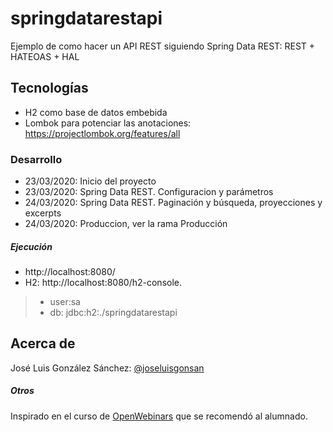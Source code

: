 # springdatarestapi
Ejemplo de como hacer un API REST siguiendo Spring Data REST: REST + HATEOAS + HAL

## Tecnologías
* H2 como base de datos embebida
* Lombok para potenciar las anotaciones: https://projectlombok.org/features/all



### Desarrollo
* 23/03/2020: Inicio del proyecto
* 23/03/2020: Spring Data REST. Configuracion y parámetros
* 24/03/2020: Spring Data REST. Paginación y búsqueda, proyecciones y excerpts
* 24/03/2020: Produccion, ver la rama Producción


##### Ejecución
* http://localhost:8080/
* H2: http://localhost:8080/h2-console. 
> * user:sa
> * db: jdbc:h2:./springdatarestapi

## Acerca de
José Luis González Sánchez: [@joseluisgonsan](https://twitter.com/joseluisgonsan)

##### Otros
Inspirado en el curso de [OpenWebinars](https://openwebinars.net/cursos/api-rest-spring-boot-avanzado/) que se recomendó al alumnado.


